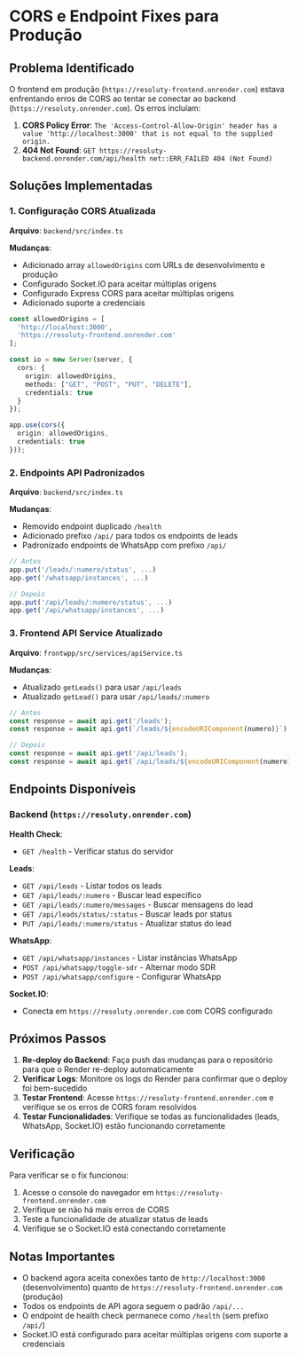 # CORS e Endpoint Fixes para Produção

## Problema Identificado

O frontend em produção (`https://resoluty-frontend.onrender.com`) estava enfrentando erros de CORS ao tentar se conectar ao backend (`https://resoluty.onrender.com`). Os erros incluíam:

1. **CORS Policy Error**: `The 'Access-Control-Allow-Origin' header has a value 'http://localhost:3000' that is not equal to the supplied origin.`
2. **404 Not Found**: `GET https://resoluty-backend.onrender.com/api/health net::ERR_FAILED 404 (Not Found)`

## Soluções Implementadas

### 1. Configuração CORS Atualizada

**Arquivo**: `backend/src/index.ts`

**Mudanças**:
- Adicionado array `allowedOrigins` com URLs de desenvolvimento e produção
- Configurado Socket.IO para aceitar múltiplas origens
- Configurado Express CORS para aceitar múltiplas origens
- Adicionado suporte a credenciais

```typescript
const allowedOrigins = [
  'http://localhost:3000',
  'https://resoluty-frontend.onrender.com'
];

const io = new Server(server, {
  cors: {
    origin: allowedOrigins,
    methods: ["GET", "POST", "PUT", "DELETE"],
    credentials: true
  }
});

app.use(cors({
  origin: allowedOrigins,
  credentials: true
}));
```

### 2. Endpoints API Padronizados

**Arquivo**: `backend/src/index.ts`

**Mudanças**:
- Removido endpoint duplicado `/health`
- Adicionado prefixo `/api/` para todos os endpoints de leads
- Padronizado endpoints de WhatsApp com prefixo `/api/`

```typescript
// Antes
app.put('/leads/:numero/status', ...)
app.get('/whatsapp/instances', ...)

// Depois
app.put('/api/leads/:numero/status', ...)
app.get('/api/whatsapp/instances', ...)
```

### 3. Frontend API Service Atualizado

**Arquivo**: `frontwpp/src/services/apiService.ts`

**Mudanças**:
- Atualizado `getLeads()` para usar `/api/leads`
- Atualizado `getLead()` para usar `/api/leads/:numero`

```typescript
// Antes
const response = await api.get('/leads');
const response = await api.get(`/leads/${encodeURIComponent(numero)}`);

// Depois
const response = await api.get('/api/leads');
const response = await api.get(`/api/leads/${encodeURIComponent(numero)}`);
```

## Endpoints Disponíveis

### Backend (`https://resoluty.onrender.com`)

**Health Check**:
- `GET /health` - Verificar status do servidor

**Leads**:
- `GET /api/leads` - Listar todos os leads
- `GET /api/leads/:numero` - Buscar lead específico
- `GET /api/leads/:numero/messages` - Buscar mensagens do lead
- `GET /api/leads/status/:status` - Buscar leads por status
- `PUT /api/leads/:numero/status` - Atualizar status do lead

**WhatsApp**:
- `GET /api/whatsapp/instances` - Listar instâncias WhatsApp
- `POST /api/whatsapp/toggle-sdr` - Alternar modo SDR
- `POST /api/whatsapp/configure` - Configurar WhatsApp

**Socket.IO**:
- Conecta em `https://resoluty.onrender.com` com CORS configurado

## Próximos Passos

1. **Re-deploy do Backend**: Faça push das mudanças para o repositório para que o Render re-deploy automaticamente
2. **Verificar Logs**: Monitore os logs do Render para confirmar que o deploy foi bem-sucedido
3. **Testar Frontend**: Acesse `https://resoluty-frontend.onrender.com` e verifique se os erros de CORS foram resolvidos
4. **Testar Funcionalidades**: Verifique se todas as funcionalidades (leads, WhatsApp, Socket.IO) estão funcionando corretamente

## Verificação

Para verificar se o fix funcionou:

1. Acesse o console do navegador em `https://resoluty-frontend.onrender.com`
2. Verifique se não há mais erros de CORS
3. Teste a funcionalidade de atualizar status de leads
4. Verifique se o Socket.IO está conectando corretamente

## Notas Importantes

- O backend agora aceita conexões tanto de `http://localhost:3000` (desenvolvimento) quanto de `https://resoluty-frontend.onrender.com` (produção)
- Todos os endpoints de API agora seguem o padrão `/api/...`
- O endpoint de health check permanece como `/health` (sem prefixo `/api/`)
- Socket.IO está configurado para aceitar múltiplas origens com suporte a credenciais